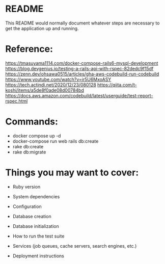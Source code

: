 # README

This README would normally document whatever steps are necessary to get the
application up and running.

# Reference:

https://tmasuyama1114.com/docker-compose-rails6-mysql-development
https://blog.devgenius.io/testing-a-rails-api-with-rspec-82dedc9f15df
https://zenn.dev/ohsawa0515/articles/gha-aws-codebuild-run-codebuild
https://www.youtube.com/watch?v=ir5U6MxoASY
https://tech.actindi.net/2020/12/23/080128
https://qiita.com/t-koshi/items/a5de8f0ade08d00784bd
https://docs.aws.amazon.com/codebuild/latest/userguide/test-report-rspec.html

# Commands:
* docker compose up -d
* docker-compose run web rails db:create
* rake db:create
* rake db:migrate

# Things you may want to cover:

* Ruby version

* System dependencies

* Configuration

* Database creation

* Database initialization

* How to run the test suite

* Services (job queues, cache servers, search engines, etc.)

* Deployment instructions
